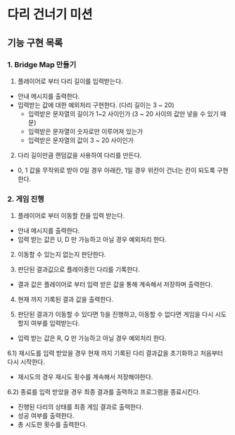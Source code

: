 # 다리 건너기 미션

## 기능 구현 목록

### 1. Bridge Map 만들기
1) 플레이어로 부터 다리 길이를 입력받는다.
 - 안내 메시지를 출력한다.
 - 입력받는 값에 대한 예외처리 구현한다. (다리 길이는 3 ~ 20)
    - 입력받은 문자열의 길이가 1~2 사이인가 (3 ~ 20 사이의 값만 넣을 수 있기 때문)
    - 입력받은 문자열이 숫자로만 이루어져 있는가
    - 입력받은 문자열의 값이 3 ~ 20 사이인가

2) 다리 길이만큼 랜덤값을 사용하여 다리를 만든다.
 - 0, 1 값을 무작위로 받아 0일 경우 아래칸, 1일 경우 위칸이 건너는 칸이 되도록 구현한다.

### 2. 게임 진행
1) 플레이어로 부터 이동할 칸을 입력 받는다.
 - 안내 메시지를 출력한다.
 - 입력 받는 값은 U, D 만 가능하고 아닐 경우 예외처리 한다.

2) 이동할 수 있는지 없는지 판단한다.

3) 판단된 결과값으로 플레이중인 다리를 기록한다.
 - 결과 값은 플레이어로 부터 입력 받은 값을 통해 계속해서 저장하며 출력한다.

4) 현재 까지 기록된 결과 값을 출력한다.

5) 판단된 결과가 이동할 수 있다면 1)을 진행하고, 이동할 수 없다면 게임을 다시 시도할지 여부를 입력받는다.
 - 입력 받는 값은 R, Q 만 가능하고 아닐 경우 예외처리 한다.
 
6.1) 재시도를 입력 받았을 경우 현재 까지 기록된 다리 결과값을 초기화하고 처음부터 다시 시작한다.
 - 재시도의 경우 재시도 횟수를 계속해서 저장해야한다.

6.2) 종료를 입력 받았을 경우 최종 결과를 출력하고 프로그램을 종료시킨다.
 - 진행된 다리의 상태를 최종 게임 결과로 출력한다.
 - 성공 여부를 출력한다.
 - 총 시도한 횟수를 출력한다.